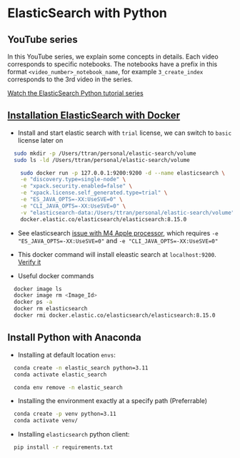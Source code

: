 # ElasticSearch with Python

## YouTube series

In this YouTube series, we explain some concepts in details. Each video corresponds to specific notebooks. The notebooks have a prefix in this format `<video_number>_notebook_name`, for example `3_create_index` corresponds to the 3rd video in the series.

[Watch the ElasticSearch Python tutorial series](https://www.youtube.com/watch?v=U3EUBGMVWZ4&list=PLMSb3cZXtIfpiHVLwXhaWk3KDXuklHdj5)

## [Installation ElasticSearch with Docker](https://www.elastic.co/search-labs/tutorials/install-elasticsearch/docker)

* Install and start elastic search with `trial` license, we can switch to `basic` license later on

```zsh
  sudo mkdir -p /Users/ttran/personal/elastic-search/volume
  sudo ls -ld /Users/ttran/personal/elastic-search/volume
```

```zsh
    sudo docker run -p 127.0.0.1:9200:9200 -d --name elasticsearch \
    -e "discovery.type=single-node" \
    -e "xpack.security.enabled=false" \
    -e "xpack.license.self_generated.type=trial" \
    -e "ES_JAVA_OPTS=-XX:UseSVE=0" \
    -e "CLI_JAVA_OPTS=-XX:UseSVE=0" \
    -v "elasticsearch-data:/Users/ttran/personal/elastic-search/volume" \
    docker.elastic.co/elasticsearch/elasticsearch:8.15.0
```

* See elasticsearch [issue with M4 Apple processor](https://discuss.elastic.co/t/issue-with-elasticsearch-docker-deployment-on-apple-silicon-m4-processor-macos-15-2/373214), which requires     `-e "ES_JAVA_OPTS=-XX:UseSVE=0"` and `-e "CLI_JAVA_OPTS=-XX:UseSVE=0"`

* This docker command will install eleastic search at `localhost:9200`. [Verify it](http://localhost:9200)

* Useful docker commands

```zsh
  docker image ls
  docker image rm <Image_Id>
  docker ps -a
  docker rm elasticsearch
  docker rmi docker.elastic.co/elasticsearch/elasticsearch:8.15.0
```

## Install Python with Anaconda

* Installing at default location `envs`:

```zsh
  conda create -n elastic_search python=3.11 
  conda activate elastic_search
```

```zsh
  conda env remove -n elastic_search
```

* Installing the environment exactly at a specify path (Preferrable)

```zsh
  conda create -p venv python=3.11
  conda activate venv/
```

* Installing `elasticsearch` python client:

```zsh
  pip install -r requirements.txt
```
